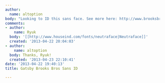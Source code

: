 ```yaml
---
author:
  name: altoption
body: "Looking to ID this sans face. See more here: http://www.brooksbrothers.com/on/demandware.store/Sites-brooksbrothers-Site/default/GGSearch-Show?cgid=gatsby&cid=collaboration\r\n[img:sites/default/files/old-images/gatsby-collborationtitle_3670.png]"
comments:
- author:
    name: Ryuk
  body: '[[http://www.houseind.com/fonts/neutraface|Neutraface]]'
  created: '2013-04-22 20:04:03'
- author:
    name: altoption
  body: Thanks, Ryuk!
  created: '2013-04-23 22:10:41'
date: '2013-04-22 19:40:13'
title: Gatsby Brooks Bros Sans ID

---
```

